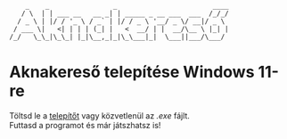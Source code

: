```
    _    _                _                        ____ 
   / \  | | ___ __   __ _| | _____ _ __ ___  ___  /_/_/
  / _ \ | |/ / '_ \ / _` | |/ / _ \ '__/ _ \/ __|/ _ \ 
 / ___ \|   <| | | | (_| |   <  __/ | |  __/\__ \ |_| |
/_/   \_\_|\_\_| |_|\__,_|_|\_\___|_|  \___||___/\___/ 
```
# Aknakereső telepítése Windows 11-re

Töltsd le a [telepítőt](../inno-setup/scripts/Output/minesweeper_setup.exe) vagy közvetlenül az _.exe_ fájlt.\
Futtasd a programot és már játszhatsz is!
